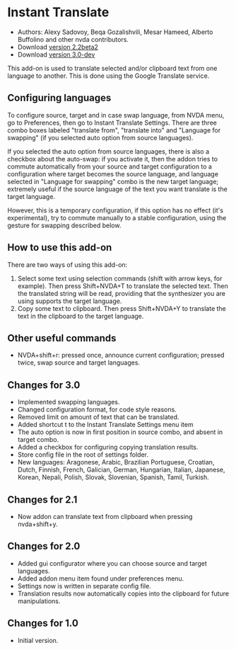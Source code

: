 # Instant Translate #

* Authors: Alexy Sadovoy, Beqa Gozalishvili, Mesar Hameed, Alberto Buffolino and other nvda contributors.
* Download [version 2.2beta2][1]
* Download [version 3.0-dev][2]

This add-on is used to translate selected and/or clipboard text from one language to another.
This is done using the Google Translate service.

## Configuring languages ##
To configure source, target and in case swap language, from NVDA menu, go to Preferences, then go to Instant Translate Settings.
There are three combo boxes labeled "translate from", "translate into" and "Language for swapping" (if you selected auto option from source languages).

If you selected the auto option from source languages, there is also a checkbox about the auto-swap: if you activate it, then the addon tries to commute automatically from your source and target configuration to a configuration where target becomes the source language, and language selected in "Language for swapping" combo is the new target language; extremely useful if the source language of the text you want translate is the target language.

However, this is a temporary configuration, if this option has no effect (it's experimental), try to commute manually to a stable configuration, using the gesture for swapping described below.

## How to use this add-on ##
There are two ways of using this add-on:

1. Select some text using selection commands (shift with arrow keys, for example). Then press Shift+NVDA+T to translate the selected text. Then the translated string will be read, providing that the synthesizer you are using supports the target language.
2. Copy some text to clipboard. Then press Shift+NVDA+Y to translate the text in the clipboard to the target language.

## Other useful commands ##
* NVDA+shift+r: pressed once, announce current configuration; pressed twice, swap source and target languages.

## Changes for 3.0 ##
* Implemented swapping languages.
* Changed configuration format, for code style reasons.
* Removed limit on amount of text that can be translated.
* Added shortcut t to the Instant Translate Settings menu item
* The auto option is now in first position in source combo, and absent in target combo.
* Added a checkbox for configuring copying translation results.
* Store config file in the root of settings folder.
* New languages: Aragonese, Arabic, Brazilian Portuguese, Croatian, Dutch, Finnish, French, Galician, German, Hungarian, Italian, Japanese, Korean, Nepali, Polish, Slovak, Slovenian, Spanish, Tamil, Turkish.

## Changes for 2.1 ##
* Now addon can translate text from clipboard when pressing nvda+shift+y. 

## Changes for 2.0 ##
* Added gui configurator where you can choose source and target languages.
* Added addon menu item found under preferences menu.
* Settings now is written in separate config file.
* Translation results now automatically copies into the clipboard for future manipulations.

## Changes for 1.0 ##
* Initial version.

[1]: http://addons.nvda-project.org/files/get.php?file=it
[2]: http://addons.nvda-project.org/files/get.php?file=it-dev

